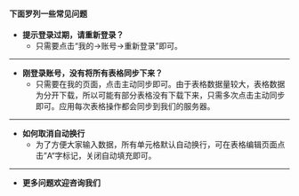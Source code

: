#### 下面罗列一些常见问题
+ **提示登录过期，请重新登录？**
   + 只需要点击“我的->账号->重新登录”即可。
   

------------


+ **刚登录账号，没有将所有表格同步下来？**
   + 只需要在我的页面，点击主动同步即可。由于表格数据量较大，表格数据为分开下载，所以可能有部分表格没有下载下来，只需多次点击主动同步即可。应用每次表格操作都会同步到我们的服务器。

------------


+ **如何取消自动换行**
    + 为了方便大家输入数据，所有单元格默认自动换行，可在表格编辑页面点击”A“字标记，关闭自动填充即可。

------------

+ **更多问题欢迎咨询我们**

